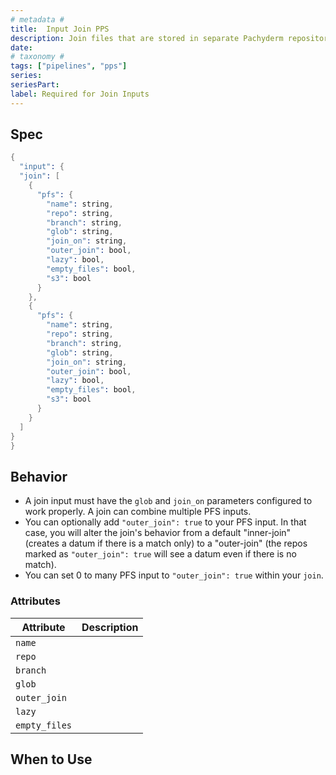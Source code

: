 ```yaml
---
# metadata # 
title:  Input Join PPS
description: Join files that are stored in separate Pachyderm repositories.
date: 
# taxonomy #
tags: ["pipelines", "pps"]
series:
seriesPart:
label: Required for Join Inputs
---
```


## Spec 


```s
{
  "input": {
  "join": [
    {
      "pfs": {
        "name": string,
        "repo": string,
        "branch": string,
        "glob": string,
        "join_on": string,
        "outer_join": bool,
        "lazy": bool,
        "empty_files": bool,
        "s3": bool
      }
    },
    {
      "pfs": {
        "name": string,
        "repo": string,
        "branch": string,
        "glob": string,
        "join_on": string,
        "outer_join": bool,
        "lazy": bool,
        "empty_files": bool,
        "s3": bool
      }
    }
  ]
}
}
```

## Behavior 

-  A join input must have the `glob` and `join_on` parameters configured
to work properly. A join can combine multiple PFS inputs.
- You can optionally add `"outer_join": true` to your PFS input.  In that case, you will alter the join's behavior from a default "inner-join" (creates a datum if there is a match only) to a "outer-join" (the repos marked as `"outer_join": true` will see a datum even if there is no match).
- You can set 0 to many PFS input to `"outer_join": true` within your `join`.

### Attributes

|Attribute|Description|
|-|-|
|`name`||
|`repo`||
|`branch`||
|`glob` ||
|`outer_join`||
|`lazy`||
|`empty_files`||



## When to Use 


